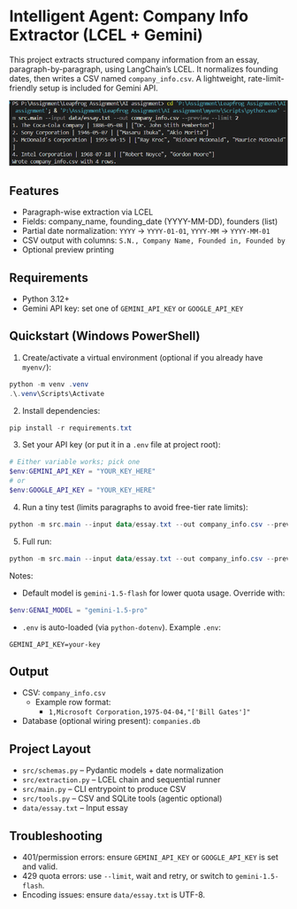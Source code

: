 # Intelligent Agent: Company Info Extractor (LCEL + Gemini)

This project extracts structured company information from an essay, paragraph-by-paragraph, using LangChain’s LCEL. It normalizes founding dates, then writes a CSV named `company_info.csv`. A lightweight, rate-limit-friendly setup is included for Gemini API.

![Output Preview](docs/output.png)

## Features

- Paragraph-wise extraction via LCEL
- Fields: company_name, founding_date (YYYY-MM-DD), founders (list)
- Partial date normalization: `YYYY` → `YYYY-01-01`, `YYYY-MM` → `YYYY-MM-01`
- CSV output with columns: `S.N., Company Name, Founded in, Founded by`
- Optional preview printing

## Requirements

- Python 3.12+
- Gemini API key: set one of `GEMINI_API_KEY` or `GOOGLE_API_KEY`

## Quickstart (Windows PowerShell)

1. Create/activate a virtual environment (optional if you already have `myenv/`):

```powershell
python -m venv .venv
.\.venv\Scripts\Activate
```

2. Install dependencies:

```powershell
pip install -r requirements.txt
```

3. Set your API key (or put it in a `.env` file at project root):

```powershell
# Either variable works; pick one
$env:GEMINI_API_KEY = "YOUR_KEY_HERE"
# or
$env:GOOGLE_API_KEY = "YOUR_KEY_HERE"
```

4. Run a tiny test (limits paragraphs to avoid free-tier rate limits):

```powershell
python -m src.main --input data/essay.txt --out company_info.csv --preview --limit 2
```

5. Full run:

```powershell
python -m src.main --input data/essay.txt --out company_info.csv --preview
```

Notes:

- Default model is `gemini-1.5-flash` for lower quota usage. Override with:

```powershell
$env:GENAI_MODEL = "gemini-1.5-pro"
```

- `.env` is auto-loaded (via `python-dotenv`). Example `.env`:

```
GEMINI_API_KEY=your-key
```

## Output

- CSV: `company_info.csv`
  - Example row format:
    - `1,Microsoft Corporation,1975-04-04,"['Bill Gates']"`
- Database (optional wiring present): `companies.db`

## Project Layout

- `src/schemas.py` – Pydantic models + date normalization
- `src/extraction.py` – LCEL chain and sequential runner
- `src/main.py` – CLI entrypoint to produce CSV
- `src/tools.py` – CSV and SQLite tools (agentic optional)
- `data/essay.txt` – Input essay



## Troubleshooting

- 401/permission errors: ensure `GEMINI_API_KEY` or `GOOGLE_API_KEY` is set and valid.
- 429 quota errors: use `--limit`, wait and retry, or switch to `gemini-1.5-flash`.
- Encoding issues: ensure `data/essay.txt` is UTF-8.
